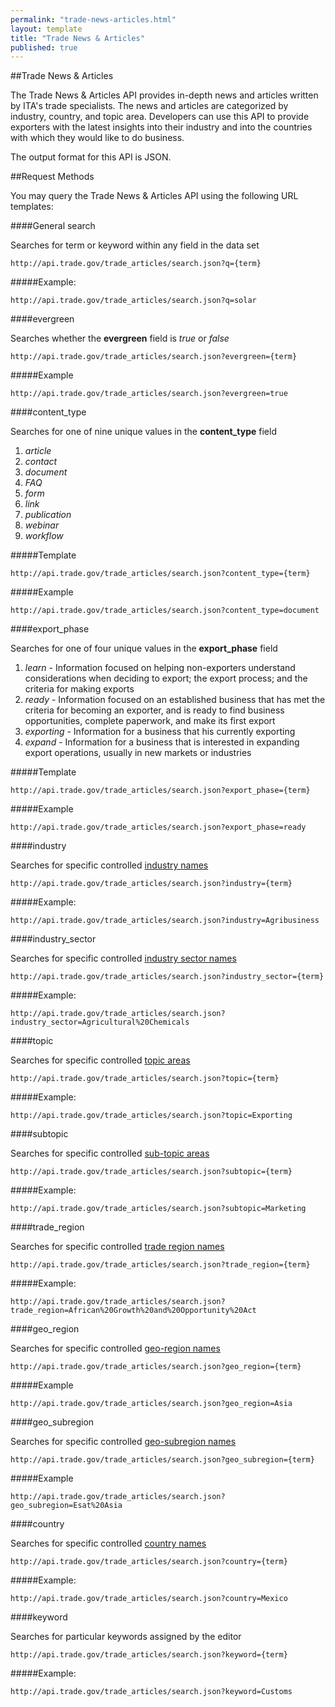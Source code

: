 ```yaml
---
permalink: "trade-news-articles.html"
layout: template
title: "Trade News & Articles"
published: true
---
```


##Trade News & Articles

The Trade News & Articles API provides in-depth news and articles written by ITA's trade specialists.  The news and articles are categorized by industry, country, and topic area.  Developers can use this API to provide exporters with the latest insights into their industry and into the countries with which they would like to do business.

The output format for this API is JSON.

##Request Methods

You may query the Trade News & Articles API using the following URL templates:

####General search

Searches for term or keyword within any field in the data set

    http://api.trade.gov/trade_articles/search.json?q={term}

#####Example:

    http://api.trade.gov/trade_articles/search.json?q=solar

####evergreen

Searches whether the **evergreen** field is _true_ or _false_

    http://api.trade.gov/trade_articles/search.json?evergreen={term}
    
#####Example

    http://api.trade.gov/trade_articles/search.json?evergreen=true

####content_type

Searches for one of nine unique values in the **content_type** field

1. _article_
2. _contact_
3. _document_
4. _FAQ_
5. _form_
6. _link_
7. _publication_
8. _webinar_
9. _workflow_

#####Template

    http://api.trade.gov/trade_articles/search.json?content_type={term}
    
#####Example

    http://api.trade.gov/trade_articles/search.json?content_type=document
    
####export_phase

Searches for one of four unique values in the **export_phase** field

1. _learn_ - Information focused on helping non-exporters understand considerations when deciding to export; the export process; and the criteria for making exports
2. _ready_ - Information focused on an established business that has met the criteria for becoming an exporter, and is ready to find business opportunities, complete paperwork, and make its first export
3. _exporting_ - Information for a business that his currently exporting
4. _expand_ - Information for a business that is interested in expanding export operations, usually in new markets or industries

#####Template

    http://api.trade.gov/trade_articles/search.json?export_phase={term}
    
#####Example

    http://api.trade.gov/trade_articles/search.json?export_phase=ready

####industry

Searches for specific controlled [industry names](/industry-list.html)

    http://api.trade.gov/trade_articles/search.json?industry={term}

#####Example:

    http://api.trade.gov/trade_articles/search.json?industry=Agribusiness

####industry_sector

Searches for specific controlled [industry sector names](/industry-list.html)

    http://api.trade.gov/trade_articles/search.json?industry_sector={term}

#####Example:

    http://api.trade.gov/trade_articles/search.json?industry_sector=Agricultural%20Chemicals

####topic

Searches for specific controlled [topic areas](/topic-list.html)

    http://api.trade.gov/trade_articles/search.json?topic={term}

#####Example:

    http://api.trade.gov/trade_articles/search.json?topic=Exporting


####subtopic

Searches for specific controlled [sub-topic areas](/topic-list.html)

    http://api.trade.gov/trade_articles/search.json?subtopic={term}

#####Example:

    http://api.trade.gov/trade_articles/search.json?subtopic=Marketing

####trade_region

Searches for specific controlled [trade region names](/trade-region-list.html)

    http://api.trade.gov/trade_articles/search.json?trade_region={term}

#####Example:

    http://api.trade.gov/trade_articles/search.json?trade_region=African%20Growth%20and%20Opportunity%20Act

####geo_region

Searches for specific controlled [geo-region names](/geo-region-list.html)

    http://api.trade.gov/trade_articles/search.json?geo_region={term}
    
#####Example

    http://api.trade.gov/trade_articles/search.json?geo_region=Asia

####geo_subregion

Searches for specific controlled [geo-subregion names](/geo-region-list.html)

    http://api.trade.gov/trade_articles/search.json?geo_subregion={term}
    
#####Example

    http://api.trade.gov/trade_articles/search.json?geo_subregion=Esat%20Asia
    
####country

Searches for specific controlled [country names](/country-list.html)

    http://api.trade.gov/trade_articles/search.json?country={term}

#####Example:

    http://api.trade.gov/trade_articles/search.json?country=Mexico

####keyword

Searches for particular keywords assigned by the editor

    http://api.trade.gov/trade_articles/search.json?keyword={term}

#####Example:

    http://api.trade.gov/trade_articles/search.json?keyword=Customs

